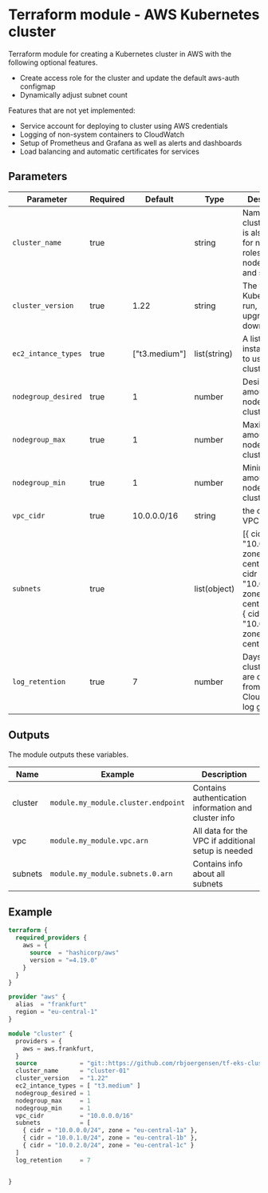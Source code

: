 # Terraform module - AWS Kubernetes cluster
Terraform module for creating a Kubernetes cluster in AWS with the following optional features.

- Create access role for the cluster and update the default aws-auth configmap
- Dynamically adjust subnet count

Features that are not yet implemented:

- Service account for deploying to cluster using AWS credentials
- Logging of non-system containers to CloudWatch
- Setup of Prometheus and Grafana as well as alerts and dashboards
- Load balancing and automatic certificates for services

## Parameters
|Parameter          |Required|Default      |Type        |Description|
|-------------------|--------|-------------|------------|-----------|
|`cluster_name`     |true    |             |string      |Name of the cluster which is also used for names of roles, nodegroups and such|
|`cluster_version`  |true    |1.22         |string      |The version of Kubernetes to run, can only upgrade, not downgrade|
|`ec2_intance_types`|true    |["t3.medium"]|list(string)|A list of the instance types to use in the cluster|
|`nodegroup_desired`|true    |1            |number      |Desired amount of nodes in the cluster|
|`nodegroup_max`    |true    |1            |number      |Maximum amount of nodes in the cluster|
|`nodegroup_min`    |true    |1            |number      |Minimum amount of nodes in the cluster|
|`vpc_cidr`         |true    |10.0.0.0/16  |string      |the cidr of the VPC|
|`subnets`          |true    |             |list(object)|[{ cidr = "10.0.0.0/24", zone = "eu-central-1a" },{ cidr = "10.0.1.0/24", zone = "eu-central-1b" },{ cidr = "10.0.2.0/24", zone = "eu-central-1c" }]|
|`log_retention`    |true    |7            |number      |Days before cluster logs are deleted from the CloudWatch log group|

## Outputs
The module outputs these variables.

|Name   |Example                            |Description                                         |
|-------|-----------------------------------|----------------------------------------------------|
|cluster|`module.my_module.cluster.endpoint`|Contains authentication information and cluster info|
|vpc    |`module.my_module.vpc.arn`         |All data for the VPC if additional setup is needed  |
|subnets|`module.my_module.subnets.0.arn`   |Contains info about all subnets                     |

## Example
``` terraform
terraform {
  required_providers {
    aws = {
      source  = "hashicorp/aws"
      version = "=4.19.0"
    }
  }
}

provider "aws" {
  alias  = "frankfurt"
  region = "eu-central-1"
}

module "cluster" {
  providers = { 
    aws = aws.frankfurt,
  }
  source            = "git::https://github.com/rbjoergensen/tf-eks-cluster.git?ref=v1"
  cluster_name      = "cluster-01"
  cluster_version   = "1.22"
  ec2_intance_types = [ "t3.medium" ]
  nodegroup_desired = 1
  nodegroup_max     = 1
  nodegroup_min     = 1
  vpc_cidr          = "10.0.0.0/16"
  subnets           = [
    { cidr = "10.0.0.0/24", zone = "eu-central-1a" },
    { cidr = "10.0.1.0/24", zone = "eu-central-1b" },
    { cidr = "10.0.2.0/24", zone = "eu-central-1c" }
  ]
  log_retention     = 7


}
```